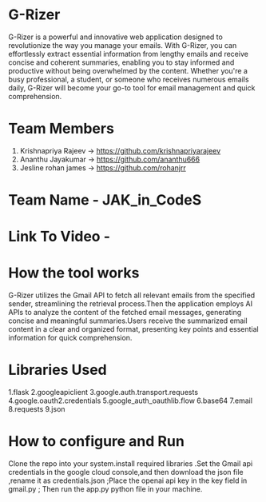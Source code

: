 # G-Rizer

G-Rizer is a powerful and innovative web application designed to revolutionize the way you manage your emails. With G-Rizer, you can effortlessly extract essential information from lengthy emails and receive concise and coherent summaries, enabling you to stay informed and productive without being overwhelmed by the content. Whether you're a busy professional, a student, or someone who receives numerous emails daily, G-Rizer will become your go-to tool for email management and quick comprehension.

# Team Members
1. Krishnapriya Rajeev    -> https://github.com/krishnapriyarajeev
2. Ananthu Jayakumar      ->  https://github.com/ananthu666
3. Jesline rohan james    -> https://github.com/rohanjrr

# Team Name - JAK_in_CodeS

# Link To Video - 

# How the tool works
G-Rizer utilizes the Gmail API to fetch all relevant emails from the specified sender, streamlining the retrieval process.Then the application employs  AI APIs to analyze the content of the fetched email messages, generating concise and meaningful summaries.Users receive the summarized email content in a clear and organized format, presenting key points and essential information for quick comprehension.

# Libraries Used
1.flask
2.googleapiclient
3.google.auth.transport.requests
4.google.oauth2.credentials
5.google_auth_oauthlib.flow
6.base64
7.email
8.requests
9.json

# How to configure and Run
Clone the repo into your system.install required libraries .Set the Gmail api  credentials in the google cloud console,and then download the json file ,rename it as credentials.json ;Place the openai api key in the key field in gmail.py ; Then run the app.py python file in your machine.
